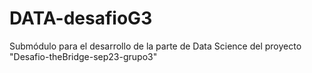 # DATA-desafioG3
Submódulo para el desarrollo de la parte de Data Science del proyecto "Desafio-theBridge-sep23-grupo3"

